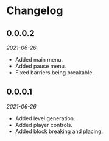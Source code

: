 # Changelog

## 0.0.0.2
*2021-06-26*
- Added main menu.
- Added pause menu.
- Fixed barriers being breakable.

## 0.0.0.1
*2021-06-26*
- Added level generation.
- Added player controls.
- Added block breaking and placing.
